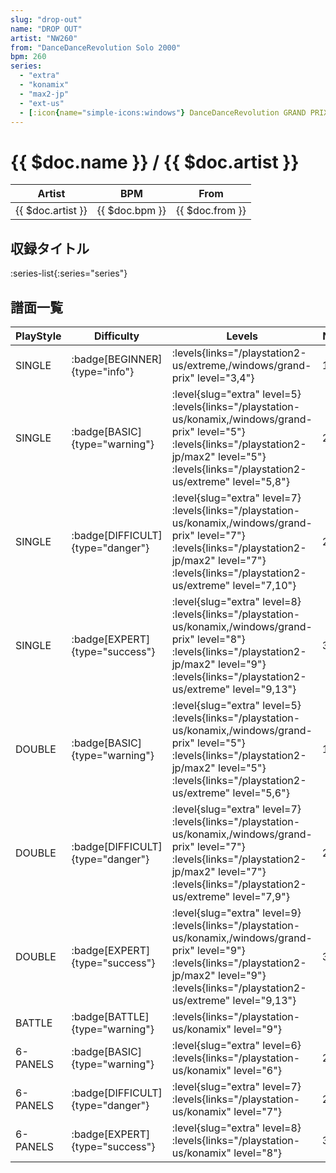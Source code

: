 ```yaml
---
slug: "drop-out"
name: "DROP OUT"
artist: "NW260"
from: "DanceDanceRevolution Solo 2000"
bpm: 260
series:
  - "extra"
  - "konamix"
  - "max2-jp"
  - "ext-us"
  - [:icon{name="simple-icons:windows"} DanceDanceRevolution GRAND PRIX](/windows/grand-prix)
---
```


# {{ $doc.name }} / {{ $doc.artist }}

|Artist|BPM|From|
|------|---|----|
|{{ $doc.artist }}|{{ $doc.bpm }}|{{ $doc.from }}|

## 収録タイトル

:series-list{:series="series"}

## 譜面一覧

|PlayStyle|Difficulty|Levels|Notes|Movie|
|---------|----------|------|-----|-----|
|SINGLE| :badge[BEGINNER]{type="info"}| :levels{links="/playstation2-us/extreme,/windows/grand-prix" level="3,4"}|110/0||
|SINGLE| :badge[BASIC]{type="warning"}|<div class="field is-grouped is-grouped-multiline"> :level{slug="extra" level=5} :levels{links="/playstation-us/konamix,/windows/grand-prix" level="5"} :levels{links="/playstation2-jp/max2" level="5"}  :levels{links="/playstation2-us/extreme" level="5,8"}</div>|200/0||
|SINGLE| :badge[DIFFICULT]{type="danger"}|<div class="field is-grouped is-grouped-multiline"> :level{slug="extra" level=7} :levels{links="/playstation-us/konamix,/windows/grand-prix" level="7"} :levels{links="/playstation2-jp/max2" level="7"}  :levels{links="/playstation2-us/extreme" level="7,10"}</div>|296/0||
|SINGLE| :badge[EXPERT]{type="success"}|<div class="field is-grouped is-grouped-multiline"> :level{slug="extra" level=8} :levels{links="/playstation-us/konamix,/windows/grand-prix" level="8"} :levels{links="/playstation2-jp/max2" level="9"}  :levels{links="/playstation2-us/extreme" level="9,13"}</div>|397/0||
|DOUBLE| :badge[BASIC]{type="warning"}|<div class="field is-grouped is-grouped-multiline"> :level{slug="extra" level=5} :levels{links="/playstation-us/konamix,/windows/grand-prix" level="5"} :levels{links="/playstation2-jp/max2" level="5"}  :levels{links="/playstation2-us/extreme" level="5,6"}</div>|175/0||
|DOUBLE| :badge[DIFFICULT]{type="danger"}|<div class="field is-grouped is-grouped-multiline"> :level{slug="extra" level=7} :levels{links="/playstation-us/konamix,/windows/grand-prix" level="7"} :levels{links="/playstation2-jp/max2" level="7"}  :levels{links="/playstation2-us/extreme" level="7,9"}</div>|296/0||
|DOUBLE| :badge[EXPERT]{type="success"}|<div class="field is-grouped is-grouped-multiline"> :level{slug="extra" level=9} :levels{links="/playstation-us/konamix,/windows/grand-prix" level="9"} :levels{links="/playstation2-jp/max2" level="9"}  :levels{links="/playstation2-us/extreme" level="9,13"}</div>|378/0||
|BATTLE| :badge[BATTLE]{type="warning"}| :levels{links="/playstation-us/konamix" level="9"}|||
|6-PANELS| :badge[BASIC]{type="warning"}|<div class="field is-grouped is-grouped-multiline"> :level{slug="extra" level=6} :levels{links="/playstation-us/konamix" level="6"}</div>|200/0||
|6-PANELS| :badge[DIFFICULT]{type="danger"}|<div class="field is-grouped is-grouped-multiline"> :level{slug="extra" level=7} :levels{links="/playstation-us/konamix" level="7"}</div>|296/0||
|6-PANELS| :badge[EXPERT]{type="success"}|<div class="field is-grouped is-grouped-multiline"> :level{slug="extra" level=8} :levels{links="/playstation-us/konamix" level="8"}</div>|397/0||
